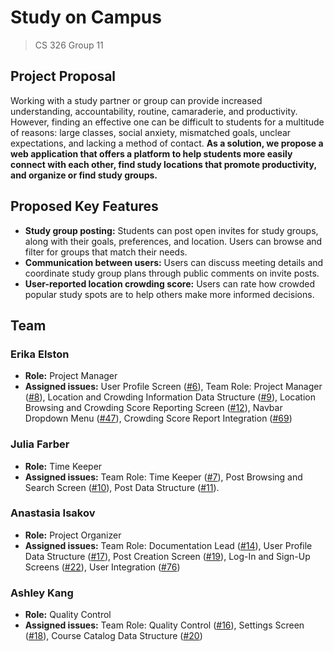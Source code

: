# Study on Campus

> CS 326 Group 11

## Project Proposal
Working with a study partner or group can provide increased understanding, accountability, routine, camaraderie, and productivity. However, finding an effective one can be difficult to students for a multitude of reasons: large classes, social anxiety, mismatched goals, unclear expectations, and lacking a method of contact. **As a solution, we propose a web application that offers a platform to help students more easily connect with each other, find study locations that promote productivity, and organize or find study groups.**

## Proposed Key Features
- **Study group posting:** Students can post open invites for study groups, along with their goals, preferences, and location. Users can browse and filter for groups that match their needs.
- **Communication between users:** Users can discuss meeting details and coordinate study group plans through public comments on invite posts.
- **User-reported location crowding score:** Users can rate how crowded popular study spots are to help others make more informed decisions.

## Team

### Erika Elston
- **Role:** Project Manager
- **Assigned issues:** User Profile Screen ([#6](https://github.com/eelston/326Group11/issues/6)), Team Role: Project Manager ([#8](https://github.com/eelston/326Group11/issues/8)), Location and Crowding Information Data Structure ([#9](https://github.com/eelston/326Group11/issues/9)), Location Browsing and Crowding Score Reporting Screen ([#12](https://github.com/eelston/326Group11/issues/12)), Navbar Dropdown Menu ([#47](https://github.com/eelston/326Group11/issues/47)), Crowding Score Report Integration ([#69](https://github.com/eelston/326Group11/issues/69))

### Julia Farber
- **Role:** Time Keeper
- **Assigned issues:** Team Role: Time Keeper ([#7](https://github.com/eelston/326Group11/issues/7)), Post Browsing and Search Screen ([#10](https://github.com/eelston/326Group11/issues/10)), Post Data Structure ([#11](https://github.com/eelston/326Group11/issues/11)).

### Anastasia Isakov
- **Role:** Project Organizer
- **Assigned issues:**  Team Role: Documentation Lead ([#14](https://github.com/eelston/326Group11/issues/14)), User Profile Data Structure ([#17](https://github.com/eelston/326Group11/issues/17)), Post Creation Screen ([#19](https://github.com/eelston/326Group11/issues/19)), Log-In and Sign-Up Screens ([#22](https://github.com/eelston/326Group11/issues/22)), User Integration ([#76](https://github.com/eelston/326Group11/issues/76))

### Ashley Kang
- **Role:** Quality Control
- **Assigned issues:** Team Role: Quality Control ([#16](https://github.com/eelston/326Group11/issues/16)), Settings Screen ([#18](https://github.com/eelston/326Group11/issues/18)), Course Catalog Data Structure ([#20](https://github.com/eelston/326Group11/issues/20))
